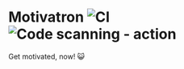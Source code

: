 # Motivatron ![CI](https://github.com/paxos/motivatron/workflows/CI/badge.svg) ![Code scanning - action](https://github.com/paxos/motivatron/workflows/Code%20scanning%20-%20action/badge.svg?branch=master)
Get motivated, now! 😺

